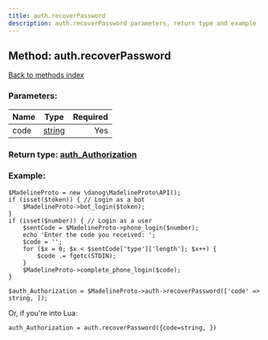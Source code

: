 ```yaml
---
title: auth.recoverPassword
description: auth.recoverPassword parameters, return type and example
---
```

## Method: auth.recoverPassword  
[Back to methods index](index.md)


### Parameters:

| Name     |    Type       | Required |
|----------|:-------------:|---------:|
|code|[string](../types/string.md) | Yes|


### Return type: [auth\_Authorization](../types/auth_Authorization.md)

### Example:


```
$MadelineProto = new \danog\MadelineProto\API();
if (isset($token)) { // Login as a bot
    $MadelineProto->bot_login($token);
}
if (isset($number)) { // Login as a user
    $sentCode = $MadelineProto->phone_login($number);
    echo 'Enter the code you received: ';
    $code = '';
    for ($x = 0; $x < $sentCode['type']['length']; $x++) {
        $code .= fgetc(STDIN);
    }
    $MadelineProto->complete_phone_login($code);
}

$auth_Authorization = $MadelineProto->auth->recoverPassword(['code' => string, ]);
```

Or, if you're into Lua:

```
auth_Authorization = auth.recoverPassword({code=string, })
```

